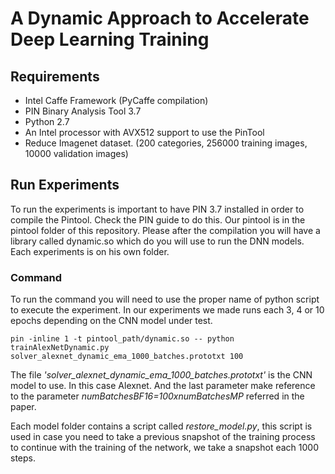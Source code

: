 # A Dynamic Approach to Accelerate Deep Learning Training
## Requirements
* Intel Caffe Framework (PyCaffe compilation)
* PIN Binary Analysis Tool 3.7
* Python 2.7
* An Intel processor with AVX512 support to use the PinTool
* Reduce Imagenet dataset. (200 categories, 256000 training images, 10000 validation images)

## Run Experiments
To run the experiments is important to have PIN 3.7 installed in order to compile the Pintool. Check the PIN guide to do this. Our pintool is in the pintool folder of this repository. Please after the compilation you will have a library called dynamic.so which do you will use to run the DNN models. Each experiments is on his own folder.

### Command
To run the command you will need to use the proper name of python script to execute the experiment. In our experiments we made runs each 3, 4 or 10 epochs depending on the CNN model under test.

```pin -inline 1 -t pintool_path/dynamic.so -- python trainAlexNetDynamic.py solver_alexnet_dynamic_ema_1000_batches.prototxt 100```

The file *'solver_alexnet_dynamic_ema_1000_batches.prototxt'* is the CNN model to use. In this case Alexnet. And the last parameter make reference to the parameter *numBatchesBF16=100xnumBatchesMP* referred in the paper.

Each model folder contains a script called *restore_model.py*, this script is used in case you need to take a previous snapshot of the training process to continue with the training of the network, we take a snapshot each 1000 steps.
